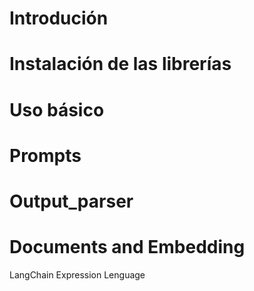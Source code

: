 # Introdución

# Instalación de las librerías

# Uso básico

# Prompts

# Output_parser

# Documents and Embedding
  LangChain Expression Lenguage